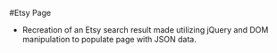 #Etsy Page
- Recreation of an Etsy search result made utilizing jQuery and DOM manipulation to populate page with JSON data.